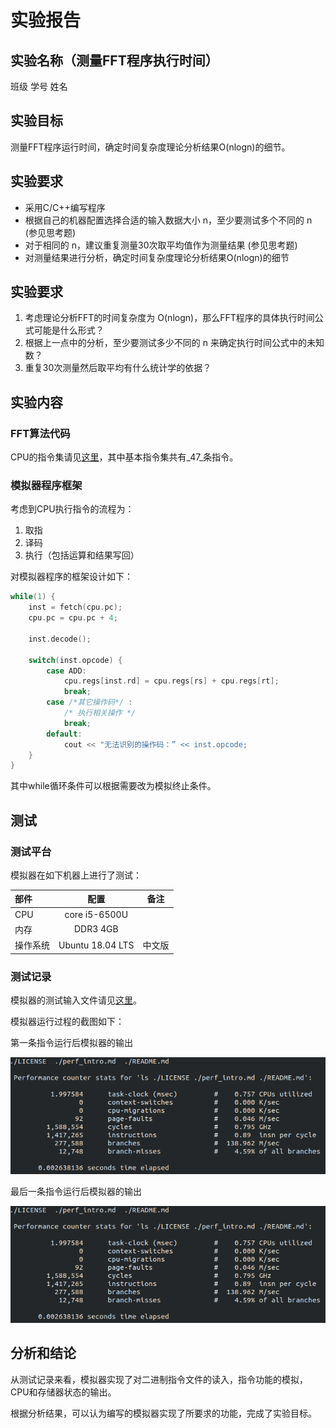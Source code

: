 # 实验报告

## 实验名称（测量FFT程序执行时间）

班级 学号 姓名

## 实验目标

测量FFT程序运行时间，确定时间复杂度理论分析结果O(nlogn)的细节。

## 实验要求

* 采用C/C++编写程序
* 根据自己的机器配置选择合适的输入数据大小 n，至少要测试多个不同的 n (参见思考题)
* 对于相同的 n，建议重复测量30次取平均值作为测量结果 (参见思考题)
* 对测量结果进行分析，确定时间复杂度理论分析结果O(nlogn)的细节

## 实验要求

1. 考虑理论分析FFT的时间复杂度为 O(nlogn)，那么FFT程序的具体执行时间公式可能是什么形式？
2. 根据上一点中的分析，至少要测试多少不同的 n 来确定执行时间公式中的未知数？
3. 重复30次测量然后取平均有什么统计学的依据？

## 实验内容

### FFT算法代码

CPU的指令集请见[这里](https://riscv.org/specifications/)，其中基本指令集共有_47_条指令。

### 模拟器程序框架

考虑到CPU执行指令的流程为：

1. 取指
2. 译码
3. 执行（包括运算和结果写回）

对模拟器程序的框架设计如下：

```C++
while(1) {
    inst = fetch(cpu.pc);
    cpu.pc = cpu.pc + 4;
    
    inst.decode();
    
    switch(inst.opcode) {
        case ADD:
            cpu.regs[inst.rd] = cpu.regs[rs] + cpu.regs[rt];
            break;
        case /*其它操作码*/ :
            /* 执行相关操作 */
            break;
        default:
            cout << "无法识别的操作码：” << inst.opcode;
    }
}
```

其中while循环条件可以根据需要改为模拟终止条件。

## 测试

### 测试平台

模拟器在如下机器上进行了测试：

| 部件     | 配置             | 备注   |
| :--------|:----------------:| :-----:|
| CPU      | core i5-6500U    |        |
| 内存     | DDR3 4GB         |        |
| 操作系统 | Ubuntu 18.04 LTS | 中文版 |

### 测试记录

模拟器的测试输入文件请见[这里](./test.input)。

模拟器运行过程的截图如下：

第一条指令运行后模拟器的输出

![图1](./perf_ls.png)

最后一条指令运行后模拟器的输出

![图2](./perf_ls.png)

## 分析和结论

从测试记录来看，模拟器实现了对二进制指令文件的读入，指令功能的模拟，CPU和存储器状态的输出。

根据分析结果，可以认为编写的模拟器实现了所要求的功能，完成了实验目标。

